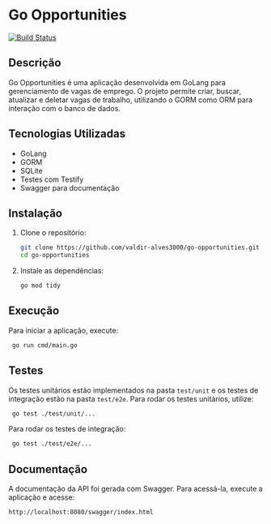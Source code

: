 # Go Opportunities

[![Build Status](https://github.com/valdir-alves3000/go-opportunities/workflows/Go%20Opportunities%20Actions/badge.svg)](https://github.com/valdir-alves3000/go-opportunities/actions)

## Descrição
Go Opportunities é uma aplicação desenvolvida em GoLang para gerenciamento de vagas de emprego. O projeto permite criar, buscar, atualizar e deletar vagas de trabalho, utilizando o GORM como ORM para interação com o banco de dados.

## Tecnologias Utilizadas
- GoLang
- GORM
- SQLite
- Testes com Testify
- Swagger para documentação

## Instalação
1. Clone o repositório:
   ```sh
   git clone https://github.com/valdir-alves3000/go-opportunities.git
   cd go-opportunities
   ```
2. Instale as dependências:
   ```sh
   go mod tidy
   ```

## Execução
Para iniciar a aplicação, execute:
```sh
 go run cmd/main.go
```

## Testes
Os testes unitários estão implementados na pasta `test/unit` e os testes de integração estão na pasta `test/e2e`.
Para rodar os testes unitários, utilize:
```sh
 go test ./test/unit/...
```
Para rodar os testes de integração:
```sh
 go test ./test/e2e/...
```

## Documentação
A documentação da API foi gerada com Swagger. Para acessá-la, execute a aplicação e acesse:
```
http://localhost:8080/swagger/index.html
```

